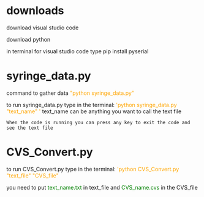 <style>
r { color: Red}
o { color: Orange}
g { color: Green}
b { color: Blue}
</style>

# downloads
download visual studio code

download python

in terminal for visual studio code type 
    pip install pyserial


# syringe_data.py
command to gather data <o>"python syringe_data.py"</o>

to run syringe_data.py type in the terminal:
<o>'python syringe_data.py "text_name" ' </o>
    text_name can be anything you want to call the text file

    When the code is running you can press any key to exit the code and see the text file

# CVS_Convert.py

to run CVS_Convert.py type in the terminal:
<o>'python CVS_Convert.py "text_file" "CVS_file"</o>

you need to put <g>text_name.txt </g> in text_file
and <g>CVS_name.cvs</g> in the CVS_file  




